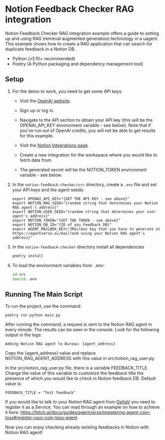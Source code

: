 # Notion Feedback Checker RAG integration

Notion Feedback Checker RAG integration example offers a guide to setting up and using RAG (retrieval augmented generation) technology in a uagent. This example shows how to create a RAG application that can search for duplicate feedback in a Notion DB.

- Python (v3.10+ recommended)
- Poetry (A Python packaging and dependency management tool)

## Setup

1. For the demo to work, you need to get some API keys:

    - Visit the [OpenAI website](https://openai.com/).
    - Sign up or log in.
    - Navigate to the API section to obtain your API key (this will be the OPENAI_API_KEY environment variable - see below).
    Note that if you’ve run out of OpenAI credits, you will not be able to get results for this example.

    - Visit the [Notion Integrations page](https://www.notion.so/my-integrations).
    - Create a new integration for the workspace where you would like to fetch data from.
    - The generated secret will be the NOTION_TOKEN environment variable - see below.

2. In the `notion-feedback-checker/src` directory, create a `.env` file and set your API keys and the agent seeds:

    ```
    export OPENAI_API_KEY="{GET THE API KEY - see above}"
    export NOTION_RAG_SEED="{random string that determines your Notion RAG agent's address}"
    export NOTION_USER_SEED="{random string that determines your user agent's address}"
    export NOTION_TOKEN="{GET THE TOKEN - see above}"
    export NOTION_DB_ID="{ID of you Feedback DB}"
    export AGENT_MAILBOX_KEY="{Mailbox key that you have to generate at https://agentverse.ai/mailroom using your Notion RAG agent's address}"
    ```

3. In the `notion-feedback-checker` directory install all dependencies

    ```bash
    poetry install
    ```

3. To load the environment variables from `.env:

    ```bash
    cd src
    source .env
    ```

## Running The Main Script

To run the project, use the command:

```
poetry run python main.py
```


After running the command, a request is sent to the Notion RAG agent in every minute. The results can be seen in the console. Look for the following output in the logs:

```
Adding Notion RAG agent to Bureau: {agent_address}
```

Copy the {agent_address} value and replace NOTION_RAG_AGENT_ADDRESS with this value in src/notion_rag_user.py.

In the src/notion_rag_user.py file, there is a variable FEEDBACK_TITLE. Change the value of this variable to customize the feedback title the presence of which you would like to check in Notion feedback DB. Default value is:

```
FEEDBACK_TITLE = "Test feedback"
```

If you would like to talk to your Notion RAG agent from [DeltaV](https://deltav.agentverse.ai/) you need to register it as a Service. You can read through an example on how to achieve it here:
https://fetch.ai/docs/guides/agentverse/registering-agent-coin-toss#register-your-coin-toss-agent

Now you can enjoy checking already existing feedbacks in Notion with Notion RAG agent!
